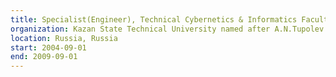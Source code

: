 ```yaml
---
title: Specialist(Engineer), Technical Cybernetics & Informatics Faculty, Computing Machinery Software Development
organization: Kazan State Technical University named after A.N.Tupolev
location: Russia, Russia
start: 2004-09-01
end: 2009-09-01
---
```

